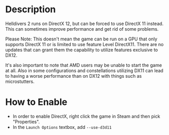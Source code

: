 # Description
Helldivers 2 runs on DirectX 12, but can be forced to use DirectX 11 instead. This can sometimes improve performance and get rid of some problems.

Please Note: This doesn't mean the game can be run on a GPU that only supports DirectX 11 or is limited to use feature Level DirectX11. There are no updates that can grant them the capability to utilize features exclusive to DX12.

It's also important to note that AMD users may be unable to start the game at all. Also in some configurations and constellations utilizing DX11 can lead to having a worse performance than on DX12 with things such as microstutters.
# How to Enable
* In order to enable DirectX, right click the game in Steam and then pick "Properties".
* In the `Launch Options` textbox, add `--use-d3d11`
